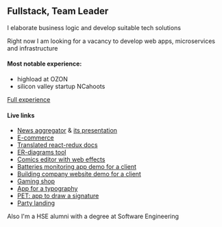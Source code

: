 ## Fullstack, Team Leader

I elaborate business logic and develop suitable tech solutions

Right now I am looking for a vacancy to develop web apps, microservices and infrastructure

#### Most notable experience:
- highload at OZON
- silicon valley startup NCahoots

[Full experience](https://mskkote.notion.site/434edeb08f4241cda7707167f515bdeb)

#### Live links
- [News aggregator](https://prospero-frontend.vercel.app/) & [its presentation](https://docs.google.com/presentation/d/1Bf1buvysz6EXau49VU4OVc9WsHxTpLiuMK-fB1dabtc/edit?usp=sharing)
- [E-commerce](https://www.flyboots.store/)
- [Translated react-redux docs](https://ru.react-redux.js.org/)
- [ER-diagrams tool](https://lightning-mskkote.vercel.app/)
- [Comics editor with web effects](https://effects.vercel.app/)
- [Batteries monitoring app demo for a client](https://mew2-ultra.web.app/)
- [Building company website demo for a client](https://legionmain80175.gatsbyjs.io/)
- [Gaming shop](https://skinmainers.vercel.app/about)
- [App for a typography](https://typography.gatsbyjs.io/)
- [PET: app to draw a signature](https://sign-app-mu.vercel.app/)
- [Party landing](https://party30770.gatsbyjs.io/)

Also I'm a HSE alumni with a degree at Software Engineering
